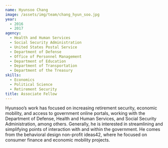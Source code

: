 ```yaml
---
name: Hyunsoo Chang
image: /assets/img/team/chang_hyun_soo.jpg
year:
  - 2016
  - 2017
agency:
  - Health and Human Services
  - Social Security Administration
  - United States Postal Service
  - Department of Defense
  - Office of Personnel Management
  - Department of Education
  - Department of Transportation
  - Department of the Treasury
skills:
  - Economics
  - Political Science
  - Retirement Security
title: Associate Fellow
---
```


Hyunsoo’s work has focused on increasing retirement security, economic mobility, and access to government online portals, working with the Department of Defense, Health and Human Services, and Social Security Administration, among others. Generally, he is interested in streamlining and simplifying points of interaction with and within the government. He comes from the behavioral design non-profit ideas42, where he focused on consumer finance and economic mobility projects.
